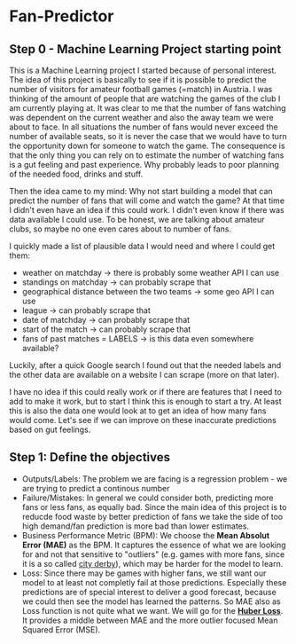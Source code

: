 # Fan-Predictor


## Step 0 - Machine Learning Project starting point 
This is a Machine Learning project I started because of personal interest. The idea of this project is basically to see if it is possible to predict the number of visitors for amateur football games (=match) in Austria. I was thinking of the amount of people that are watching the games of the club I am currently playing at. It was clear to me that the number of fans watching was dependent on the current weather and also the away team we were about to face. In all situations the number of fans would never exceed the number of available seats, so it is never the case that we would have to turn the opportunity down for someone to watch the game. The consequence is that the only thing you can rely on to estimate the number of watching fans is a gut feeling and past experience. Why probably leads to poor planning of the needed food, drinks and stuff. 

Then the idea came to my mind: Why not start building a model that can predict the number of fans that will come and watch the game? At that time I didn't even have an idea if this could work. I didn't even know if there was data available I could use. To be honest, we are talking about amateur clubs, so maybe no one even cares about to number of fans. 

I quickly made a list of plausible data I would need and where I could get them: 
* weather on matchday -> there is probably some weather API I can use
* standings on matchday -> can probably scrape that
* geographical distance between the two teams -> some geo API I can use
* league -> can probably scrape that
* date of matchday -> can probably scrape that
* start of the match -> can probably scrape that
* fans of past matches = LABELS -> is this data even somewhere available?

Luckily, after a quick Google search I found out that the needed labels and the other data are available on a website I can scrape (more on that later).

I have no idea if this could really work or if there are features that I need to add to make it work, but to start I think this is enough to start a try. At least this is also the data one would look at to get an idea of how many fans would come. Let's see if we can improve on these inaccurate predictions based on gut feelings. 

## Step 1: Define the objectives
* Outputs/Labels: The problem we are facing is a regression problem - we are trying to predict a continous number
* Failure/Mistakes: In general we could consider both, predicting more fans or less fans, as equally bad. Since the main idea of this project is to reducde food waste by better prediction of fans we take the side of too high demand/fan prediction is more bad than lower estimates. 
* Business Performance Metric (BPM): We choose the __Mean Absolut Error (MAE)__ as the BPM. It captures the essence of what we are looking for and not that sensitive to "outliers" (e.g. games with more fans, since it is a so called [city derby](https://dictionary.cambridge.org/dictionary/english/local-derby)), which may be harder for the model to learn. 
* Loss: Since there may be games with higher fans, we still want our model to at least not completly fail at those predictions. Especially these predictions are of special interest to deliver a good forecast, because we could then see the model has learned the patterns. So MAE also as Loss function is not quite what we want. We will go for the __[Huber Loss](https://en.wikipedia.org/wiki/Huber_loss#Pseudo-Huber_loss_function)__. It provides a middle between MAE and the more outlier focused Mean Squared Error (MSE).


